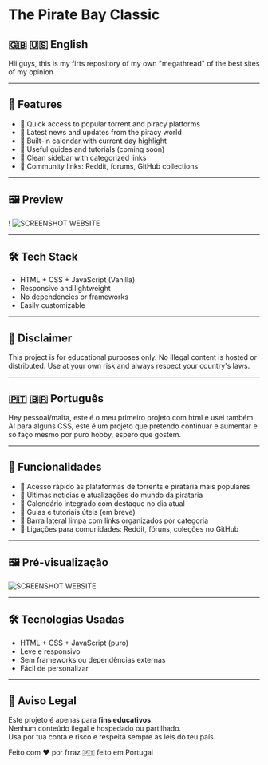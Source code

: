 # The Pirate Bay Classic 

## 🇬🇧 🇺🇸 English
Hii guys, this is my firts repository of my own "megathread" of the best sites of my opinion

---

## 🚀 Features

- 🧭 Quick access to popular torrent and piracy platforms
- 📰 Latest news and updates from the piracy world
- 📅 Built-in calendar with current day highlight
- 🧠 Useful guides and tutorials (coming soon)
- 🧩 Clean sidebar with categorized links
- 📂 Community links: Reddit, forums, GitHub collections

---

## 🖼️ Preview

!
![SCREENSHOT WEBSITE](https://github.com/user-attachments/assets/14696a6b-379d-4b64-ac5c-c82592108f0e)

---

## 🛠️ Tech Stack

- HTML + CSS + JavaScript (Vanilla)
- Responsive and lightweight
- No dependencies or frameworks
- Easily customizable

---


## 📣 Disclaimer

This project is for educational purposes only. No illegal content is hosted or distributed. Use at your own risk and always respect your country's laws.

---

## 🇵🇹 🇧🇷 Português
Hey pessoal/malta, este é o meu primeiro projeto com html e usei também AI para alguns CSS, este é um projeto que pretendo continuar e aumentar e só faço mesmo por puro hobby, espero que gostem.

---

## 🚀 Funcionalidades

- 🧭 Acesso rápido às plataformas de torrents e pirataria mais populares  
- 📰 Últimas notícias e atualizações do mundo da pirataria  
- 📅 Calendário integrado com destaque no dia atual  
- 🧠 Guias e tutoriais úteis (em breve)  
- 🧩 Barra lateral limpa com links organizados por categoria  
- 📂 Ligações para comunidades: Reddit, fóruns, coleções no GitHub  

---

## 🖼️ Pré-visualização

![SCREENSHOT WEBSITE](https://github.com/user-attachments/assets/14696a6b-379d-4b64-ac5c-c82592108f0e)

---

## 🛠️ Tecnologias Usadas

- HTML + CSS + JavaScript (puro)
- Leve e responsivo
- Sem frameworks ou dependências externas
- Fácil de personalizar

---

## 📣 Aviso Legal

Este projeto é apenas para **fins educativos**.  
Nenhum conteúdo ilegal é hospedado ou partilhado.  
Usa por tua conta e risco e respeita sempre as leis do teu país.

Feito com ❤️ por frraz
🇵🇹 feito em Portugal
